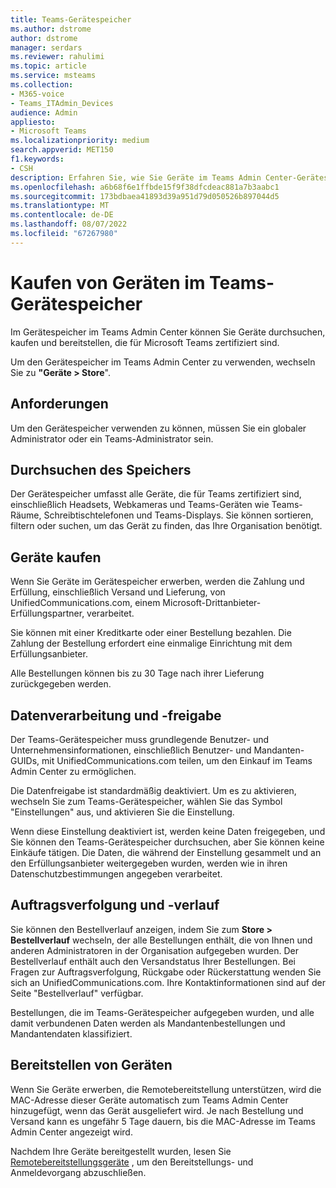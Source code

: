 ```yaml
---
title: Teams-Gerätespeicher
ms.author: dstrome
author: dstrome
manager: serdars
ms.reviewer: rahulimi
ms.topic: article
ms.service: msteams
ms.collection:
- M365-voice
- Teams_ITAdmin_Devices
audience: Admin
appliesto:
- Microsoft Teams
ms.localizationpriority: medium
search.appverid: MET150
f1.keywords:
- CSH
description: Erfahren Sie, wie Sie Geräte im Teams Admin Center-Gerätespeicher durchsuchen und kaufen.
ms.openlocfilehash: a6b68f6e1ffbde15f9f38dfcdeac881a7b3aabc1
ms.sourcegitcommit: 173bdbaea41893d39a951d79d050526b897044d5
ms.translationtype: MT
ms.contentlocale: de-DE
ms.lasthandoff: 08/07/2022
ms.locfileid: "67267980"
---
```

# <a name="purchase-devices-in-the-teams-device-store"></a>Kaufen von Geräten im Teams-Gerätespeicher

Im Gerätespeicher im Teams Admin Center können Sie Geräte durchsuchen, kaufen und bereitstellen, die für Microsoft Teams zertifiziert sind.  

 Um den Gerätespeicher im Teams Admin Center zu verwenden, wechseln Sie zu **"Geräte > Store**".

## <a name="requirements"></a>Anforderungen

Um den Gerätespeicher verwenden zu können, müssen Sie ein globaler Administrator oder ein Teams-Administrator sein.

## <a name="browse-the-store"></a>Durchsuchen des Speichers

Der Gerätespeicher umfasst alle Geräte, die für Teams zertifiziert sind, einschließlich Headsets, Webkameras und Teams-Geräten wie Teams-Räume, Schreibtischtelefonen und Teams-Displays. Sie können sortieren, filtern oder suchen, um das Gerät zu finden, das Ihre Organisation benötigt.

## <a name="purchase-devices"></a>Geräte kaufen

Wenn Sie Geräte im Gerätespeicher erwerben, werden die Zahlung und Erfüllung, einschließlich Versand und Lieferung, von UnifiedCommunications.com, einem Microsoft-Drittanbieter-Erfüllungspartner, verarbeitet.  

Sie können mit einer Kreditkarte oder einer Bestellung bezahlen. Die Zahlung der Bestellung erfordert eine einmalige Einrichtung mit dem Erfüllungsanbieter.

Alle Bestellungen können bis zu 30 Tage nach ihrer Lieferung zurückgegeben werden.

## <a name="data-handling-and-sharing"></a>Datenverarbeitung und -freigabe

Der Teams-Gerätespeicher muss grundlegende Benutzer- und Unternehmensinformationen, einschließlich Benutzer- und Mandanten-GUIDs, mit UnifiedCommunications.com teilen, um den Einkauf im Teams Admin Center zu ermöglichen.

Die Datenfreigabe ist standardmäßig deaktiviert. Um es zu aktivieren, wechseln Sie zum Teams-Gerätespeicher, wählen Sie das Symbol "Einstellungen" aus, und aktivieren Sie die Einstellung.  

Wenn diese Einstellung deaktiviert ist, werden keine Daten freigegeben, und Sie können den Teams-Gerätespeicher durchsuchen, aber Sie können keine Einkäufe tätigen. Die Daten, die während der Einstellung gesammelt und an den Erfüllungsanbieter weitergegeben wurden, werden wie in ihren Datenschutzbestimmungen angegeben verarbeitet.

## <a name="order-tracking-and-history"></a>Auftragsverfolgung und -verlauf

Sie können den Bestellverlauf anzeigen, indem Sie zum **Store > Bestellverlauf** wechseln, der alle Bestellungen enthält, die von Ihnen und anderen Administratoren in der Organisation aufgegeben wurden. Der Bestellverlauf enthält auch den Versandstatus Ihrer Bestellungen. Bei Fragen zur Auftragsverfolgung, Rückgabe oder Rückerstattung wenden Sie sich an UnifiedCommunications.com. Ihre Kontaktinformationen sind auf der Seite "Bestellverlauf" verfügbar.

Bestellungen, die im Teams-Gerätespeicher aufgegeben wurden, und alle damit verbundenen Daten werden als Mandantenbestellungen und Mandantendaten klassifiziert.

## <a name="provision-devices"></a>Bereitstellen von Geräten

Wenn Sie Geräte erwerben, die Remotebereitstellung unterstützen, wird die MAC-Adresse dieser Geräte automatisch zum Teams Admin Center hinzugefügt, wenn das Gerät ausgeliefert wird. Je nach Bestellung und Versand kann es ungefähr 5 Tage dauern, bis die MAC-Adresse im Teams Admin Center angezeigt wird.

Nachdem Ihre Geräte bereitgestellt wurden, lesen Sie [Remotebereitstellungsgeräte](remote-provision-remote-login.md#generate-a-verification-code) , um den Bereitstellungs- und Anmeldevorgang abzuschließen.
